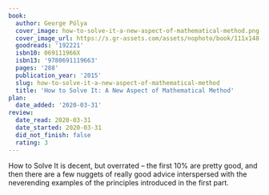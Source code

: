 ```yaml
---
book:
  author: George Pólya
  cover_image: how-to-solve-it-a-new-aspect-of-mathematical-method.png
  cover_image_url: https://s.gr-assets.com/assets/nophoto/book/111x148-bcc042a9c91a29c1d680899eff700a03.png
  goodreads: '192221'
  isbn10: 069111966X
  isbn13: '9780691119663'
  pages: '288'
  publication_year: '2015'
  slug: how-to-solve-it-a-new-aspect-of-mathematical-method
  title: 'How to Solve It: A New Aspect of Mathematical Method'
plan:
  date_added: '2020-03-31'
review:
  date_read: 2020-03-31
  date_started: 2020-03-31
  did_not_finish: false
  rating: 3
---
```


How to Solve It is decent, but overrated – the first 10% are pretty good, and then there are a few nuggets of really good advice interspersed with the neverending examples of the principles introduced in the first part.
